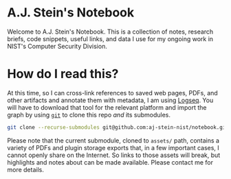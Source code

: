 # A.J. Stein's Notebook

Welcome to A.J. Stein's Notebook. This is a collection of notes, research briefs, code snippets, useful links, and data I use for my ongoing work in NIST's Computer Security Division.

# How do I read this?

At this time, so I can cross-link references to saved web pages, PDFs, and other artifacts and annotate them with metadata, I am using [Logseq](https://logseq.com/). You will have to download that tool for the relevant platform and import the graph by using [`git`](https://git-scm.com/) to clone this repo *and* its submodules.

```sh
git clone --recurse-submodules git@github.com:aj-stein-nist/notebook.git
```

Please note that the current submodule, cloned to `assets/` path, contains a variety of PDFs and plugin storage exports that, in a few important cases, I cannot openly share on the Internet. So links to those assets will break, but highlights and notes about can be made available. Please contact me for more details.
